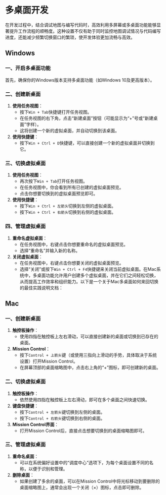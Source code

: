 # 多桌面开发
在开发过程中，结合调试地图与编写代码时，高效利用多屏幕或多桌面功能能够显著提升工作流程的顺畅度。这种设置不仅有助于同时监控地图调试情况与代码编写进度，还能减少频繁切换窗口的繁琐，使开发体验更加流畅与高效。

## Windows
### 一、开启多桌面功能
首先，确保你的Windows版本支持多桌面功能（如Windows 10及更高版本）。

### 二、创建新桌面
1. **使用任务视图**：
    - 按下`Win + Tab`快捷键打开任务视图。
    - 在任务视图的右下角，点击“新建桌面”按钮（可能显示为“+”号或“新建桌面”字样）。
    - 这将创建一个新的虚拟桌面，并自动切换到该桌面。
1. **使用快捷键**：
    - 按下`Win + Ctrl + D`快捷键，可以直接创建一个新的虚拟桌面并切换到它。

### 三、切换虚拟桌面
1. **使用任务视图**：
    - 再次按下`Win + Tab`打开任务视图。
    - 在任务视图中，你会看到所有已创建的虚拟桌面预览。
    - 点击你想要切换到的虚拟桌面预览即可。
1. **使用快捷键**：
    - 按下`Win + Ctrl + 左箭头`切换到左侧的虚拟桌面。
    - 按下`Win + Ctrl + 右箭头`切换到右侧的虚拟桌面。

### 四、管理虚拟桌面
1. **重命名虚拟桌面**：
    - 在任务视图中，右键点击你想要重命名的虚拟桌面预览。
    - 选择“重命名”并输入新的名称。
1. **关闭虚拟桌面**：
    - 在任务视图中，右键点击你想要关闭的虚拟桌面预览。
    - 选择“关闭”或按下`Win + Ctrl + F4`快捷键来关闭当前虚拟桌面。在Mac系统中，多桌面功能允许用户创建多个虚拟桌面，并在它们之间轻松切换，从而提高工作效率和组织能力。以下是一个关于Mac多桌面如何来回切换的最佳实践说明文档：

## Mac
### 一、创建新桌面
1. **触控板操作**：
    - 使用四指在触控板上左右滑动，可以直接创建新的桌面或切换到已存在的桌面。
1. **Mission Control**：
    - 按下`Control + 上箭头`键（或使用三指向上滑动的手势，具体取决于系统设置）打开Mission Control。
    - 在屏幕顶部的桌面缩略图中，点击右上角的“+”图标，即可创建新的桌面。

### 二、切换虚拟桌面
1. **触控板操作**：
    - 依然使用四指在触控板上左右滑动，即可在多个桌面之间快速切换。
1. **键盘快捷键**：
    - 按下`Control + 左箭头`键切换到左侧的桌面。
    - 按下`Control + 右箭头`键切换到右侧的桌面。
1. **Mission Control界面**：
    - 打开Mission Control后，直接点击想要切换到的桌面缩略图即可。

### 三、管理虚拟桌面
1. **重命名桌面**：
    - 可以在系统偏好设置中的“调度中心”选项下，为每个桌面设置不同的名称，以便于识别和管理。
1. **删除桌面**：
    - 如果创建了多余的桌面，可以在Mission Control中将光标移动到要删除的桌面缩略图上，通常会出现一个关闭（×）图标，点击即可删除。

